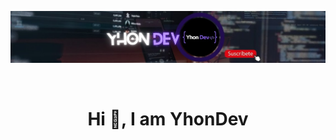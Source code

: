 <p align="center">
  <img src="/img/channels4_banner.jpg"/>
</p>
<br>

<h1 align="center">Hi 👋, I am YhonDev </h1>



### 

<!--
**YhonDev/YhonDev** is a ✨ _special_ ✨ repository because its `README.md` (this file) appears on your GitHub profile.

Here are some ideas to get you started:

- 🔭 I’m currently working on ...
- 🌱 I’m currently learning ...
- 👯 I’m looking to collaborate on ...
- 🤔 I’m looking for help with ...
- 💬 Ask me about ...
- 📫 How to reach me: ...
- 😄 Pronouns: ...
- ⚡ Fun fact: ...
-->
